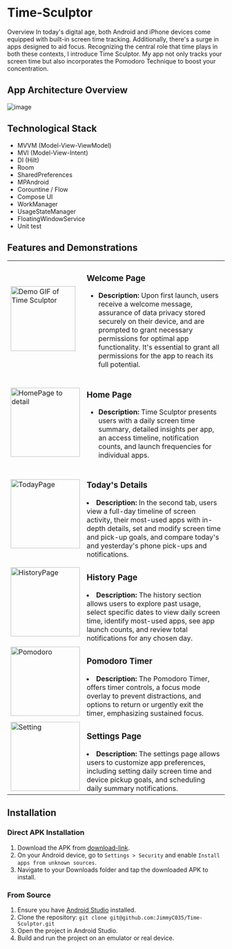 # Time-Sculptor
Overview
In today's digital age, both Android and iPhone devices come equipped with built-in screen time tracking. Additionally, there's a surge in apps designed to aid focus. Recognizing the central role that time plays in both these contexts, 
I introduce Time Sculptor. My app not only tracks your screen time but also incorporates the Pomodoro Technique to boost your concentration.

## App Architecture Overview
![image](https://github.com/JimmyC035/Time-Sculptor/assets/115048430/d6afa8f6-c27f-4ccd-af57-e73d5090d105)
## Technological Stack
  * MVVM (Model-View-ViewModel)
  * MVI (Model-View-Intent)
  * DI (Hilt)
  * Room
  * SharedPreferences
  * MPAndroid
  * Corountine / Flow
  * Compose UI
  * WorkManager
  * UsageStateManager
  * FloatingWindowService
  * Unit test

## Features and Demonstrations 
<table>
  <tr>
    <td>
      <img src="https://github.com/JimmyC035/Time-Sculptor/assets/115048430/bebb0df4-3eb9-456b-b2e4-e9538a3acac3" alt="Demo GIF of Time Sculptor" width="150">
    </td>
    <td>
       <h3>Welcome Page</h3>
      <ul>
       <li><strong style="font-size: 1.1 em;">Description:</strong> Upon first launch, users receive a welcome message, assurance of data privacy stored securely on their device, and are prompted to grant necessary permissions for optimal app functionality. It's essential to grant all permissions for the app to reach its full potential.</li>
      </ul>
    </td>
  </tr>
    <tr>
    <td>
      <img src="https://github.com/JimmyC035/Time-Sculptor/assets/115048430/8b024b74-5e21-47cd-b4f4-46895812fa8e" alt="HomePage to detail" width="160">
    </td>
    <td>
      <h3>Home Page</h3>
      <ul>
       <li><strong style="font-size: 1.1 em;">Description:</strong> Time Sculptor presents users with a daily screen time summary, detailed insights per app, an access timeline, notification counts, and launch frequencies for individual apps.</li>
      </ul>
    </td>
  </tr>
    <tr>
    <td>
      <img src="https://github.com/JimmyC035/Time-Sculptor/assets/115048430/7e5dd7e2-843e-4b8c-abf2-92a721ca50db" alt="TodayPage" width="160">
    </td>
    <td>
      <h3>Today's Details</h3> 
      <li><strong style="font-size: 1.1 em;">Description:</strong> In the second tab, users view a full-day timeline of screen activity, their most-used apps with in-depth details, set and modify screen time and pick-up goals, and compare today's and yesterday's phone pick-ups and notifications.</li>
      </ul>
    </td>
  </tr>
   <tr>
    <td>
      <img src="https://github.com/JimmyC035/Time-Sculptor/assets/115048430/8771dd1b-b3c5-474c-9dfe-5ad775b8dd59" alt="HistoryPage" width="160">
    </td>
    <td>
      <h3>History Page</h3>
    <li><strong>Description:</strong> The history section allows users to explore past usage, select specific dates to view daily screen time, identify most-used apps, see app launch counts, and review total notifications for any chosen day.</li>
    </ul>
    </td>
  </tr>
     <tr>
    <td>
      <img src="https://github.com/JimmyC035/Time-Sculptor/assets/115048430/ca667f11-ffa6-46eb-95b1-795dbaf1c67e" alt="Pomodoro" width="160">
    </td>
    <td>
      <h3>Pomodoro Timer</h3>
    <li><strong>Description:</strong> The Pomodoro Timer, offers timer controls, a focus mode overlay to prevent distractions, and options to return or urgently exit the timer, emphasizing sustained focus.</li>
      </ul>
    </td>
  </tr>
       <tr>
    <td>
      <img src="https://github.com/JimmyC035/Time-Sculptor/assets/115048430/e59fa7a0-7d51-4a45-b2c7-2c6a43f07301" alt="Setting" width="160">
    </td>
    <td>
      <h3>Settings Page</h3>
     <li><strong>Description:</strong> The settings page allows users to customize app preferences, including setting daily screen time and device pickup goals, and scheduling daily summary notifications.</li>
      </ul>
    </td>
  </tr>
</table>

## Installation

### Direct APK Installation
1. Download the APK from [download-link](https://drive.google.com/file/d/1IXWKQE8jsjpbSNzzyWSNE_BqoeTaJIfX/view?usp=drive_link).
2. On your Android device, go to `Settings > Security` and enable `Install apps from unknown sources`.
3. Navigate to your Downloads folder and tap the downloaded APK to install.

### From Source
1. Ensure you have [Android Studio](https://developer.android.com/studio) installed.
2. Clone the repository:
   ``` git clone git@github.com:JimmyC035/Time-Sculptor.git ```
3. Open the project in Android Studio.
4. Build and run the project on an emulator or real device.



